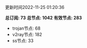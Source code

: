 更新时间2022-11-25 01:20:36

**总订阅: 73**
**总节点: 1042**
**有效节点: 283**
- trojan节点: 68
- v2ray节点: 182
- ss节点: 33
